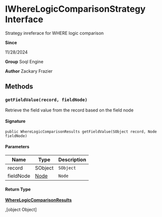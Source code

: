 # IWhereLogicComparisonStrategy Interface

Strategy inreferace for WHERE logic comparison

**Since** 

11/28/2024

**Group** Soql Engine

**Author** Zackary Frazier

## Methods
### `getFieldValue(record, fieldNode)`

Retrieve the field value from the record based on the field node

#### Signature
```apex
public WhereLogicComparisonResults getFieldValue(SObject record, Node fieldNode)
```

#### Parameters
| Name | Type | Description |
|------|------|-------------|
| record | SObject | `SObject` |
| fieldNode | [Node](Node.md) | `Node` |

#### Return Type
**[WhereLogicComparisonResults](WhereLogicComparisonResults.md)**

,[object Object]
